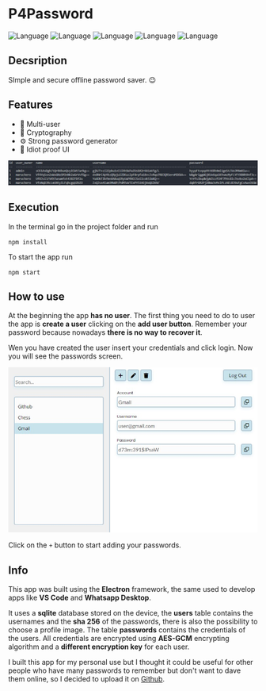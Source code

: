 # P4Password

![Language](https://img.shields.io/badge/test-passing-a)
![Language](https://img.shields.io/badge/security-passing-a)
![Language](https://img.shields.io/badge/framework-Electron-blue)
![Language](https://img.shields.io/badge/author-Maruchero-blue)
![Language](https://img.shields.io/badge/version-1.00-lightgray)

## Decsription

SImple and secure offline password saver. 😉

## Features

- 👥 Multi-user
- 🔑 Cryptography
- ⚙️ Strong password generator
- 🤯 Idiot proof UI

![](img/README_cryptography.jpg)

## Execution

In the terminal go in the project folder and run
    
    npm install

To start the app run

    npm start

## How to use

At the beginning the app **has no user**. The first thing you need to do to user the app is **create a user** clicking on the **add user button**. Remember your password because nowadays **there is no way to recover it**.

Wen you have created the user insert your credentials and click login. Now you will see the passwords screen.

![](img/README_passwords_example.jpg)

Click on the `+` button to start adding your passwords.

## Info

This app was built using the **Electron** framework, the same used to develop apps like **VS Code** and **Whatsapp Desktop**.

It uses a **sqlite** database stored on the device, the **users** table contains the usernames and the **sha 256** of the passwords, there is also the possibility to choose a profile image. The table **passwords** contains the credentials of the users. All credentials are encrypted using **AES-GCM** encrypting algorithm and a **different encryption key** for each user.

I built this app for my personal use but I thought it could be useful for other people who have many passwords to remember but don't want to dave them online, so I decided to upload it on [Github](https://github.com/Under3nder/P4Password).
